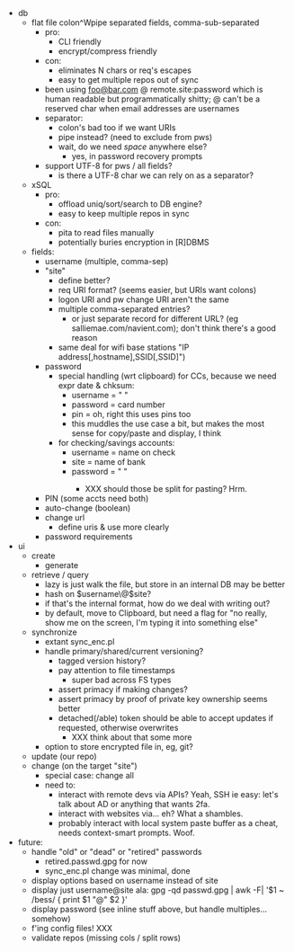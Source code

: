 * db
  * flat file colon^Wpipe separated fields, comma-sub-separated
    - pro:
      - CLI friendly
      - encrypt/compress friendly
    - con:
      - eliminates N chars or req's escapes
      - easy to get multiple repos out of sync
    - been using foo@bar.com @ remote.site:password which is human
    readable but programmatically shitty; @ can't be a reserved char
    when email addresses are usernames
    - separator:
      - colon's bad too if we want URIs
      - pipe instead? (need to exclude from pws)
      - wait, do we need *space* anywhere else?
        - yes, in password recovery prompts
    - support UTF-8 for pws / all fields?
      - is there a UTF-8 char we can rely on as a separator?
  * xSQL
    - pro:
      - offload uniq/sort/search to DB engine?
      - easy to keep multiple repos in sync
    - con:
      - pita to read files manually
      - potentially buries encryption in [R]DBMS
  * fields:
    - username (multiple, comma-sep)
    - "site"
      - define better?
      - req URI format? (seems easier, but URIs want colons)
      - logon URI and pw change URI aren't the same
      - multiple comma-separated entries?
        - or just separate record for different URL?
          (eg salliemae.com/navient.com); don't think there's a good
          reason
      - same deal for wifi base stations
        "IP address[,hostname],SSID[,SSID]")
    - password
      - special handling (wrt clipboard) for CCs, because we need
        expr date & chksum:
          - username = "<date> <chksum>"
          - password = card number
          - pin = oh, right this uses pins too
        - this muddles the use case a bit, but makes the most sense
          for copy/paste and display, I think
      - for checking/savings accounts:
          - username = name on check
          - site = name of bank
          - password = "<routing number> <acct number>"
            - XXX should those be split for pasting? Hrm.
    - PIN (some accts need both)
    - auto-change (boolean)
    - change url
      - define uris & use more clearly
    - password requirements
* ui
  * create
    - generate
  * retrieve / query
    - lazy is just walk the file, but store in an internal DB may
      be better
    - hash on $username\@$site?
    - if that's the internal format, how do we deal with writing
      out?
    - by default, move to Clipboard, but need a flag for "no really,
      show me on the screen, I'm typing it into something else"
  * synchronize
    * extant sync_enc.pl
    * handle primary/shared/current versioning?
      - tagged version history?
      - pay attention to file timestamps
        - super bad across FS types
      - assert primacy if making changes?
      - assert primacy by proof of private key ownership seems
      better
      - detached(/able) token should be able to accept updates if
      requested, otherwise overwrites
        - XXX think about that some more
    * option to store encrypted file in, eg, git?
  * update (our repo)
  * change (on the target "site")
    * special case: change all
    * need to:
      - interact with remote devs via APIs? Yeah, SSH ie easy: let's
			talk about AD or anything that wants 2fa.
      - interact with websites via... eh? What a shambles.
      - probably interact with local system paste buffer as a cheat,
			needs context-smart prompts. Woof.
* future:
  * handle "old" or "dead" or "retired" passwords
    - retired.passwd.gpg for now
    - sync_enc.pl change was minimal, done
  * display options based on username instead of site
  * display just username@site ala:
    gpg -qd passwd.gpg | awk -F\| '$1 ~ /bess/ { print $1 "@" $2 }'
  * display password (see inline stuff above, but handle multiples…
    somehow)
  * f'ing config files! XXX
  * validate repos (missing cols / split rows)
